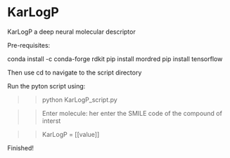 # KarLogP

KarLogP a deep neural molecular descriptor 

Pre-requisites: 

conda install -c conda-forge rdkit
pip install mordred 
pip install tensorflow

Then use cd to navigate to the script directory

Run the pyton script using:

>> python KarLogP_script.py

>> Enter molecule: her enter the SMILE code of the compound of interst

>> KarLogP =  [[value]]

Finished! 

